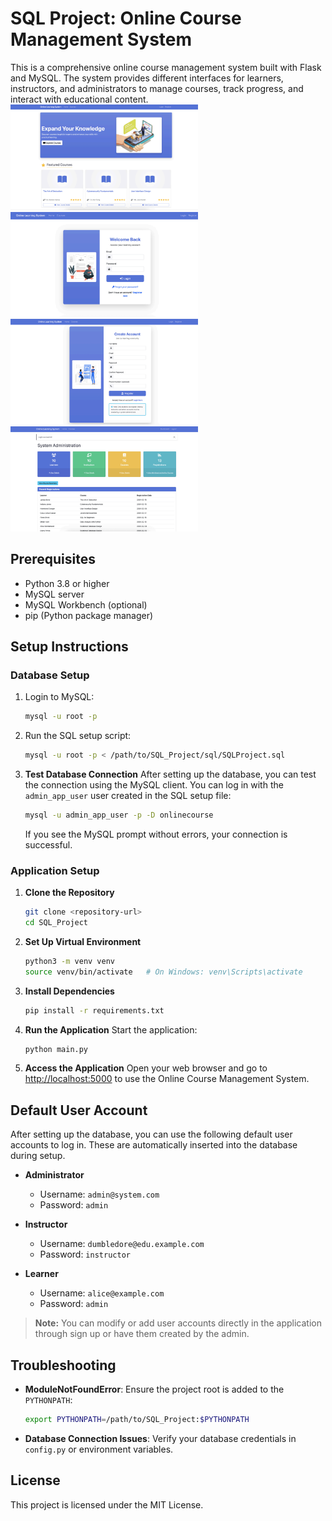 # SQL Project: Online Course Management System

This is a comprehensive online course management system built with Flask and MySQL. The system provides different interfaces for learners, instructors, and administrators to manage courses, track progress, and interact with educational content.
<img src="images/image.png" alt="image" width="300" />
<img src="images/image-1.png" alt="image-1" width="300" />
<img src="images/image1.png" alt="image1" width="300" />
<img src="images/image3.png" alt="image3" width="300" />

## Prerequisites

- Python 3.8 or higher
- MySQL server
- MySQL Workbench (optional)
- pip (Python package manager)

## Setup Instructions

### Database Setup

1. Login to MySQL:
   ```bash
   mysql -u root -p
   ```

2. Run the SQL setup script:
   ```bash
   mysql -u root -p < /path/to/SQL_Project/sql/SQLProject.sql
   ```

3. **Test Database Connection**
   After setting up the database, you can test the connection using the MySQL client. You can log in with the `admin_app_user` user created in the SQL setup file:
   ```bash
   mysql -u admin_app_user -p -D onlinecourse
   ```
   If you see the MySQL prompt without errors, your connection is successful.

### Application Setup

1. **Clone the Repository**
   ```bash
   git clone <repository-url>
   cd SQL_Project
   ```

2. **Set Up Virtual Environment**
   ```bash
   python3 -m venv venv
   source venv/bin/activate   # On Windows: venv\Scripts\activate
   ```

3. **Install Dependencies**
   ```bash
   pip install -r requirements.txt
   ```

4. **Run the Application**
   Start the application:
   ```bash
   python main.py
   ```

5. **Access the Application**
   Open your web browser and go to [http://localhost:5000](http://localhost:5000) to use the Online Course Management System.

## Default User Account
   After setting up the database, you can use the following default user accounts to log in. These are automatically inserted into the database during setup.

   - **Administrator**
      - Username: `admin@system.com`
      - Password: `admin`

   - **Instructor**
      - Username: `dumbledore@edu.example.com`
      - Password: `instructor`

   - **Learner**
      - Username: `alice@example.com`
      - Password: `admin`

   > **Note:** You can modify or add user accounts directly in the application through sign up or have them created by the admin.

## Troubleshooting

- **ModuleNotFoundError**: Ensure the project root is added to the `PYTHONPATH`:
  ```bash
  export PYTHONPATH=/path/to/SQL_Project:$PYTHONPATH
  ```

- **Database Connection Issues**: Verify your database credentials in `config.py` or environment variables.

## License

This project is licensed under the MIT License.